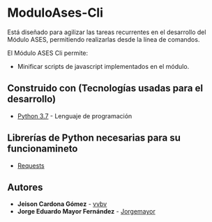 # ModuloAses-Cli

Está diseñado para agilizar las tareas recurrentes en el desarrollo del Módulo ASES, permitiendo realizarlas desde la línea de comandos.

El Módulo ASES Cli permite:
* Minificar scripts de javascript implementados en el módulo.

## Construido con (Tecnologías usadas para el desarrollo)

* [Python 3.7](https://www.python.org/) - Lenguaje de programación

## Librerías de Python necesarias para su funcionamineto

* [Requests](https://pypi.org/project/requests/)

## Autores

* **Jeison Cardona Gómez** - [vvbv](https://github.com/vvbv)
* **Jorge Eduardo Mayor Fernández** - [Jorgemayor](https://github.com/Jorgemayor)
